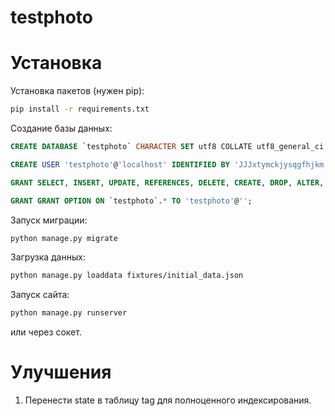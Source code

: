 testphoto
=========

# Установка

Установка пакетов (нужен pip):

```bash
pip install -r requirements.txt
```
Создание базы данных:

```sql
CREATE DATABASE `testphoto` CHARACTER SET utf8 COLLATE utf8_general_ci;

CREATE USER 'testphoto'@'localhost' IDENTIFIED BY 'JJJxtymckjysqgfhjkm';

GRANT SELECT, INSERT, UPDATE, REFERENCES, DELETE, CREATE, DROP, ALTER, INDEX, TRIGGER, CREATE VIEW, SHOW VIEW, EXECUTE, ALTER ROUTINE, CREATE ROUTINE, CREATE TEMPORARY TABLES, LOCK TABLES, EVENT ON `testphoto`.* TO 'testphoto'@'';;

GRANT GRANT OPTION ON `testphoto`.* TO 'testphoto'@'';
```

Запуск миграции:

```bash
python manage.py migrate
```

Загрузка данных:

```bash
python manage.py loaddata fixtures/initial_data.json
```

Запуск сайта:

```bash
python manage.py runserver
```
или через сокет.


# Улучшения
1. Перенести state в таблицу tag для полноценного индексирования.